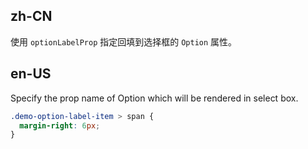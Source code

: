 ## zh-CN

使用 `optionLabelProp` 指定回填到选择框的 `Option` 属性。

## en-US

Specify the prop name of Option which will be rendered in select box.

```css
.demo-option-label-item > span {
  margin-right: 6px;
}
```
